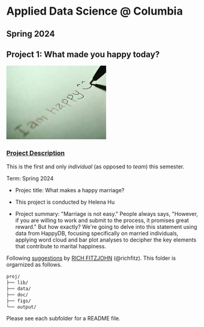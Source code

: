 # Applied Data Science @ Columbia
## Spring 2024
## Project 1: What made you happy today?

![image](figs/title.jpeg)

### [Project Description](doc/Proj1_desc.md)
This is the first and only *individual* (as opposed to *team*) this semester. 

Term: Spring 2024

+ Projec title: What makes a happy marriage?
+ This project is conducted by Helena Hu

+ Project summary: "Marriage is not easy." People always says, "However, if you are willing to work and submit to the process, it promises great reward." But how exactly? We're going to delve into this statement using data from HappyDB, focusing specifically on married individuals, applying word cloud and bar plot analyses to decipher the key elements that contribute to marital happiness.

Following [suggestions](http://nicercode.github.io/blog/2013-04-05-projects/) by [RICH FITZJOHN](http://nicercode.github.io/about/#Team) (@richfitz). This folder is orgarnized as follows.

```
proj/
├── lib/
├── data/
├── doc/
├── figs/
└── output/
```

Please see each subfolder for a README file.
